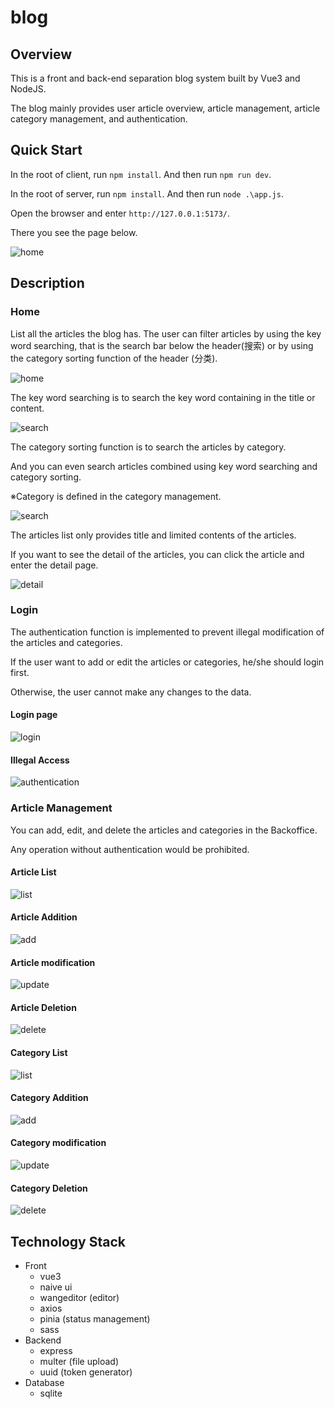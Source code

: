 # blog

## Overview

This is a front and back-end separation blog system built by Vue3 and NodeJS.

The blog mainly provides user article overview, article management, article category management, and authentication.



## Quick Start

In the root of client, run `npm install`. 
And then run `npm run dev`.

In the root of server, run `npm install`. 
And then run `node .\app.js`.

Open the browser and enter `http://127.0.0.1:5173/`.

There you see the page below.

![home](image/home.png)

## Description

### Home

List all the articles the blog has. The user can filter articles by using the key word searching, that is the search bar below the header(搜索) or by using the category sorting function of the header (分类).

![home](image/home.png)

The key word searching is to search the key word containing in the title or content.

![search](image/home_search.png)

The category sorting function is to search the articles by category.

And you can even search articles combined using key word searching and category sorting.

※Category is defined in the category management.

![search](image/home_category.png)

The articles list only provides title and limited contents of the articles.

If you want to see the detail of the articles, you can click the article and enter the detail page.

![detail](image/home_detail.png)



### Login

The authentication function is implemented to prevent illegal modification of the articles and categories.

If the user want to add or edit the articles or categories, he/she should login first.

Otherwise, the user cannot make any changes to the data.

#### Login page

![login](image/login.png)

#### Illegal Access

![authentication](image/backoffice_authentication.png)

### Article Management

You can add, edit, and delete the articles and categories in the Backoffice.

Any operation without authentication would be prohibited.

#### Article List
![list](image/backoffice_article.png)

#### Article Addition
![add](image/backoffice_article_add.png)

#### Article modification
![update](image/backoffice_article_update.png)

#### Article Deletion
![delete](image/backoffice_article_delete.png)

#### Category List
![list](image/backoffice_category.png)

#### Category Addition
![add](image/backoffice_category_add.png)

#### Category modification
![update](image/backoffice_category_update.png)

#### Category Deletion
![delete](image/backoffice_category_delete.png)

## Technology Stack
- Front
  - vue3
  - naive ui
  - wangeditor (editor)
  - axios
  - pinia (status management)
  - sass
- Backend
  - express
  - multer (file upload)
  - uuid (token generator)
- Database
  - sqlite
